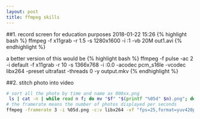 ```yaml
---
layout: post
title: ffmpeg skills
---
```


##1. record screen for education purposes 2018-01-22 15:26 
{% highlight bash %}
ffmpeg -f x11grab -r 1.5 -s 1280x1600 -i :1 -vb 20M out1.avi
{% endhighlight %}

a better version of this would be 
{% highlight bash %}
ffmpeg -f pulse -ac 2 -i default -f x11grab -r 10 -s 1366x768 -i :0.0 -acodec pcm_s16le -vcodec libx264 -preset ultrafast -threads 0 -y output.mkv
{% endhighlight %}



##2. stitch photo into video

```bash
# sort all the photo by time and name as 000xx.png 
 ls | cat -n | while read n f; do mv "$f" "$(printf "%05d" $n).png"; done
# the framerate means the number of photos displayed per seconds
ffmpeg -framerate 3 -i %05d.png -c:v libx264 -vf "fps=25,format=yuv420p" output.mp4
```
